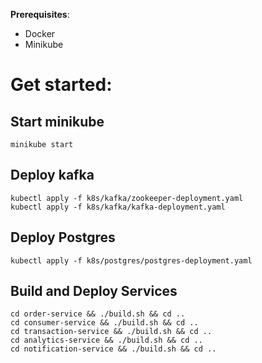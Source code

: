 __Prerequisites__:
- Docker
- Minikube

# Get started:

## Start minikube
```
minikube start
```

## Deploy kafka
```
kubectl apply -f k8s/kafka/zookeeper-deployment.yaml
kubectl apply -f k8s/kafka/kafka-deployment.yaml
```

## Deploy Postgres
```
kubectl apply -f k8s/postgres/postgres-deployment.yaml
```

## Build and Deploy Services
```
cd order-service && ./build.sh && cd ..
cd consumer-service && ./build.sh && cd ..
cd transaction-service && ./build.sh && cd ..
cd analytics-service && ./build.sh && cd ..
cd notification-service && ./build.sh && cd ..
```
